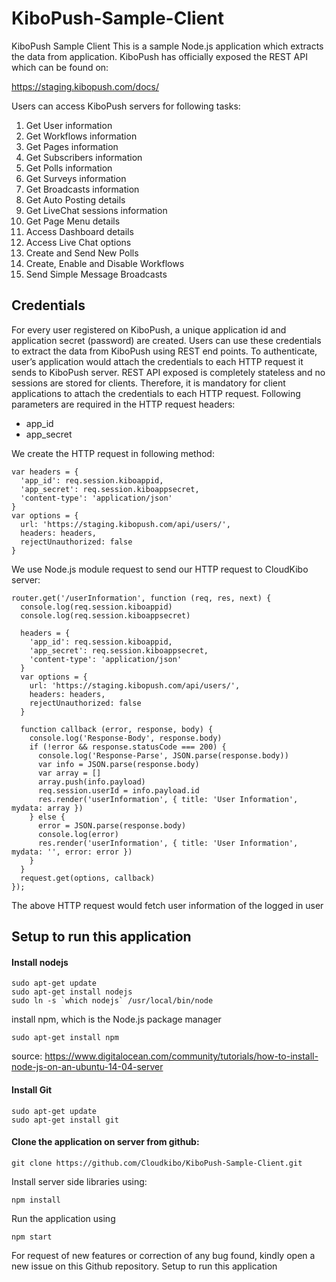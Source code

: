 # KiboPush-Sample-Client
KiboPush Sample Client
This is a sample Node.js application which extracts the data from application. KiboPush has officially exposed the REST API which can be found on:

https://staging.kibopush.com/docs/

Users can access KiboPush servers for following tasks:

 1. Get User information
 2. Get Workflows information
 3. Get Pages information
 4. Get Subscribers information
 5. Get Polls information
 6. Get Surveys information
 7.  Get Broadcasts information
 8. Get Auto Posting details
 9. Get LiveChat sessions information
10. Get Page Menu details
11. Access Dashboard details
12. Access Live Chat options
13. Create and Send New Polls
14. Create, Enable and Disable Workflows
15. Send Simple Message Broadcasts

## Credentials

For every user registered on KiboPush, a unique application id and application secret (password) are created. Users can use these credentials to extract the data from KiboPush using REST end points. To authenticate, user’s application would attach the credentials to each HTTP request it sends to KiboPush server. REST API exposed is completely stateless and no sessions are stored for clients. Therefore, it is mandatory for client applications to attach the credentials to each HTTP request. Following parameters are required in the HTTP request headers:

- app_id
- app_secret


We create the HTTP request in following method:

    var headers = {
      'app_id': req.session.kiboappid,
      'app_secret': req.session.kiboappsecret,
      'content-type': 'application/json'
    }
    var options = {
      url: 'https://staging.kibopush.com/api/users/',
      headers: headers,
      rejectUnauthorized: false
    }

We use Node.js module request to send our HTTP request to CloudKibo server:

    router.get('/userInformation', function (req, res, next) {
      console.log(req.session.kiboappid)
      console.log(req.session.kiboappsecret)

      headers = {
        'app_id': req.session.kiboappid,
        'app_secret': req.session.kiboappsecret,
        'content-type': 'application/json'
      }
      var options = {
        url: 'https://staging.kibopush.com/api/users/',
        headers: headers,
        rejectUnauthorized: false
      }

      function callback (error, response, body) {
        console.log('Response-Body', response.body)
        if (!error && response.statusCode === 200) {
          console.log('Response-Parse', JSON.parse(response.body))
          var info = JSON.parse(response.body)
          var array = []
          array.push(info.payload)
          req.session.userId = info.payload.id
          res.render('userInformation', { title: 'User Information', mydata: array })
        } else {
          error = JSON.parse(response.body)
          console.log(error)
          res.render('userInformation', { title: 'User Information', mydata: '', error: error })
        }
      }
      request.get(options, callback)
    });

The above HTTP request would fetch user information of the logged in user

## Setup to run this application

#### Install nodejs

    sudo apt-get update
    sudo apt-get install nodejs
    sudo ln -s `which nodejs` /usr/local/bin/node

install npm, which is the Node.js package manager

    sudo apt-get install npm

source: https://www.digitalocean.com/community/tutorials/how-to-install-node-js-on-an-ubuntu-14-04-server

#### Install Git

    sudo apt-get update
    sudo apt-get install git

#### Clone the application on server from github:
    git clone https://github.com/Cloudkibo/KiboPush-Sample-Client.git

Install server side libraries using:

    npm install

Run the application using

    npm start

For request of new features or correction of any bug found, kindly open a new issue on this Github repository.
Setup to run this application
